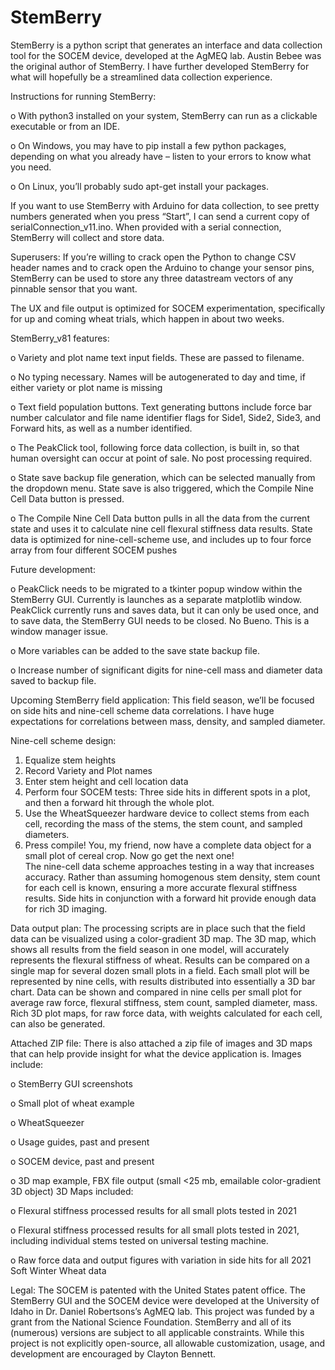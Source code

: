 # StemBerry
StemBerry is a python script that generates an interface and data collection tool for the SOCEM device, developed at the AgMEQ lab. Austin Bebee was the original author of StemBerry. I have further developed StemBerry for  what will hopefully be a streamlined data collection experience.


Instructions for running StemBerry:

o	With python3 installed on your system, StemBerry can run as a clickable executable or from an IDE.

o	On Windows, you may have to pip install a few python packages, depending on what you already have – listen to your errors to know what you need.

o	On Linux, you’ll probably sudo apt-get install your packages.

If you want to use StemBerry with Arduino for data collection, to see pretty numbers generated when you press “Start”, I can send a current copy of serialConnection_v11.ino.  When provided with a serial connection, StemBerry will collect and store data.

Superusers: If you’re willing to crack open the Python to change CSV header names and to crack open the Arduino to change your sensor pins, StemBerry can be used to store any three datastream vectors of any pinnable sensor that you want.

The UX and file output is optimized for SOCEM experimentation, specifically for up and coming wheat trials, which happen in about two weeks. 

StemBerry_v81 features:

o	Variety and plot name text input fields. These are passed to filename.

o	No typing necessary. Names will be autogenerated to day and time, if either variety or plot name is missing

o	Text field population buttons. Text generating buttons include force bar number calculator and file name identifier flags for Side1, Side2, Side3, and Forward hits, as well as a number identified.

o	The PeakClick tool, following force data collection, is built in, so that human oversight can occur at point of sale. No post processing required.

o	State save backup file generation, which can be selected manually from the dropdown menu. State save is also triggered, which the Compile Nine Cell Data button is pressed.

o	The Compile Nine Cell Data button pulls in all the data from the current state and uses it to calculate nine cell flexural stiffness data results.  State data is optimized for nine-cell-scheme use, and includes up to four force array from four different SOCEM pushes

Future development:

o	PeakClick needs to be migrated to a tkinter popup window within the StemBerry GUI. Currently is launches as a separate matplotlib window. PeakClick currently runs and saves data, but it can only be used once, and to save data, the StemBerry GUI needs to be closed. No Bueno. This is a window manager issue.

o	More variables can be added to the save state backup file.

o	Increase number of significant digits for nine-cell mass and diameter data saved to backup file. 

Upcoming StemBerry field application:
This field season, we’ll be focused on side hits and nine-cell scheme data correlations.
I have huge expectations for correlations between mass, density, and sampled diameter. 

Nine-cell scheme design:
1.	Equalize stem heights
2.	Record Variety and Plot names
3.	Enter stem height and cell location data
4.	Perform four SOCEM tests: Three side hits in different spots in a plot, and then a forward hit through the whole plot.
5.	Use the WheatSqueezer hardware device to collect stems from each cell, recording the mass of the stems, the stem count, and sampled diameters.
6.	Press compile! You, my friend, now have a complete data object for a small plot of cereal crop. Now go get the next one!  
The nine-cell data scheme approaches testing in a way that increases accuracy. Rather than assuming homogenous stem density, stem count for each cell is known, ensuring a more accurate flexural stiffness results. Side hits in conjunction with a forward hit provide enough data for rich 3D imaging.

Data output plan:
The processing scripts are in place such that the field data can be visualized using a color-gradient 3D map. The 3D map, which shows all results from the field season in one model, will accurately represents the flexural stiffness of wheat. Results can be compared on a single map for several dozen small plots in a field.
Each small plot will be represented by nine cells, with results distributed into essentially a 3D bar chart. Data can be shown and compared in nine cells per small plot for average raw force, flexural stiffness, stem count, sampled diameter, mass. 
Rich 3D plot maps, for raw force data, with weights calculated for each cell, can also be generated.

Attached ZIP file:
There is also attached a zip file of images and 3D maps that can help provide insight for what the device application is.
Images include:

o	StemBerry GUI screenshots

o	Small plot of wheat example

o	WheatSqueezer

o	Usage guides, past and present

o	SOCEM device, past and present

o	3D map example, FBX file output (small <25 mb, emailable color-gradient 3D object)
3D Maps included:

o	Flexural stiffness processed results for all small plots tested in 2021

o	Flexural stiffness processed results for all small plots tested in 2021, including individual stems tested on universal testing machine.

o	Raw force data and output figures with variation in side hits for all 2021 Soft Winter Wheat data

Legal:
The SOCEM is patented with the United States patent office. The StemBerry GUI and the SOCEM device were developed at the University of Idaho in Dr. Daniel Robertsons’s AgMEQ lab. This project was funded by a grant from the National Science Foundation. StemBerry and all of its (numerous) versions are subject to all applicable constraints. While this project is not explicitly open-source, all allowable customization, usage, and development are encouraged by Clayton Bennett.

